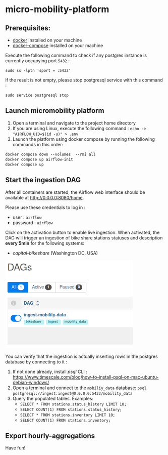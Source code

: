 # micro-mobility-platform

## Prerequisites:
- [docker](https://docs.docker.com/engine/installation/) installed on your machine
- [docker-compose](https://docs.docker.com/get-started/08_using_compose/) installed on your machine

Execute the following command to check if any postgres instance is currently occupying port `5432` :
```shell
sudo ss -lptn 'sport = :5432'
```

If the result is not empty, please stop postgresql service with this command :
```shell
sudo service postgresql stop
```

## Launch micromobility platform
1. Open a terminal and navigate to the project home directory
2. If you are using Linux, execute the following command : `echo -e "AIRFLOW_UID=$(id -u)" > .env`
3. Launch the platform using docker compose by running the following commands in this order:

```shell
docker compose down --volumes  --rmi all
docker compose up airflow-init
docker compose up
```

## Start the ingestion DAG

After all containers are started, the Airflow web interface should be available at http://0.0.0.0:8080/home.

Please use these credentials to log in :
- user : `airflow`
- password : `airflow`

Click on the activation button to enable live ingestion. When activated, the DAG will trigger an ingestion 
of bike share stations statuses and description **every 5min** for the following systems:
- *capital-bikeshare* (Washington DC, USA)


![alt text](./docs/activate_dag.png "Activate the ingestion dag")

You can verify that the ingestion is actually inserting rows in the postgres database by connecting to it :
1. If not done already, install *psql* CLI : https://www.timescale.com/blog/how-to-install-psql-on-mac-ubuntu-debian-windows/
2. Open a terminal and connect to the `mobiliy_data` database: `psql postgresql://ingest:ingest@0.0.0.0:5432/mobility_data`
3. Query the populated tables. Examples:
    - `SELECT * FROM stations.status_history LIMIT 10;`
    - `SELECT COUNT(1) FROM stations.status_history;`
    - `SELECT * FROM stations.inventory LIMIT 10;`
    - `SELECT COUNT(1) FROM stations.inventory;`


## Export hourly-aggregations

Have fun!